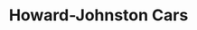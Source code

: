 ---
title: "Howard-Johnston Cars"
url: /edinburgh/howard-johnston-cars-ferry-road/
shop: Autohaus
---
